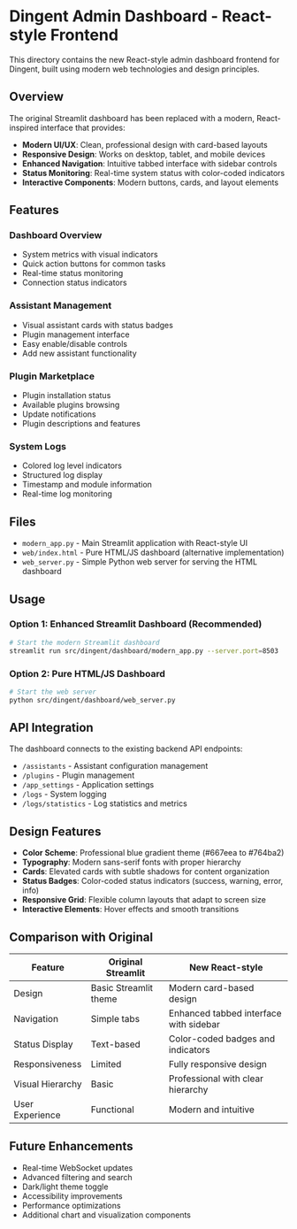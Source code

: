 # Dingent Admin Dashboard - React-style Frontend

This directory contains the new React-style admin dashboard frontend for Dingent, built using modern web technologies and design principles.

## Overview

The original Streamlit dashboard has been replaced with a modern, React-inspired interface that provides:

- **Modern UI/UX**: Clean, professional design with card-based layouts
- **Responsive Design**: Works on desktop, tablet, and mobile devices  
- **Enhanced Navigation**: Intuitive tabbed interface with sidebar controls
- **Status Monitoring**: Real-time system status with color-coded indicators
- **Interactive Components**: Modern buttons, cards, and layout elements

## Features

### Dashboard Overview
- System metrics with visual indicators
- Quick action buttons for common tasks
- Real-time status monitoring
- Connection status indicators

### Assistant Management
- Visual assistant cards with status badges
- Plugin management interface
- Easy enable/disable controls
- Add new assistant functionality

### Plugin Marketplace
- Plugin installation status
- Available plugins browsing
- Update notifications
- Plugin descriptions and features

### System Logs
- Colored log level indicators
- Structured log display
- Timestamp and module information
- Real-time log monitoring

## Files

- `modern_app.py` - Main Streamlit application with React-style UI
- `web/index.html` - Pure HTML/JS dashboard (alternative implementation)
- `web_server.py` - Simple Python web server for serving the HTML dashboard

## Usage

### Option 1: Enhanced Streamlit Dashboard (Recommended)
```bash
# Start the modern Streamlit dashboard
streamlit run src/dingent/dashboard/modern_app.py --server.port=8503
```

### Option 2: Pure HTML/JS Dashboard
```bash
# Start the web server
python src/dingent/dashboard/web_server.py
```

## API Integration

The dashboard connects to the existing backend API endpoints:

- `/assistants` - Assistant configuration management
- `/plugins` - Plugin management  
- `/app_settings` - Application settings
- `/logs` - System logging
- `/logs/statistics` - Log statistics and metrics

## Design Features

- **Color Scheme**: Professional blue gradient theme (#667eea to #764ba2)
- **Typography**: Modern sans-serif fonts with proper hierarchy
- **Cards**: Elevated cards with subtle shadows for content organization
- **Status Badges**: Color-coded status indicators (success, warning, error, info)
- **Responsive Grid**: Flexible column layouts that adapt to screen size
- **Interactive Elements**: Hover effects and smooth transitions

## Comparison with Original

| Feature | Original Streamlit | New React-style |
|---------|-------------------|------------------|
| Design | Basic Streamlit theme | Modern card-based design |
| Navigation | Simple tabs | Enhanced tabbed interface with sidebar |
| Status Display | Text-based | Color-coded badges and indicators |
| Responsiveness | Limited | Fully responsive design |
| Visual Hierarchy | Basic | Professional with clear hierarchy |
| User Experience | Functional | Modern and intuitive |

## Future Enhancements

- Real-time WebSocket updates
- Advanced filtering and search
- Dark/light theme toggle
- Accessibility improvements
- Performance optimizations
- Additional chart and visualization components